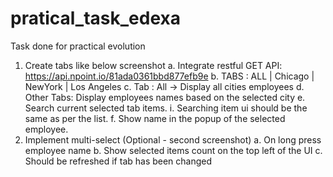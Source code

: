 # pratical_task_edexa
Task done for practical evolution 


1. Create tabs like below screenshot
a. Integrate restful GET API:
https://api.npoint.io/81ada0361bbd877efb9e
b. TABS : ALL | Chicago | NewYork | Los Angeles
c. Tab : All -> Display all cities employees
d. Other Tabs: Display employees names based on the selected city
e. Search current selected tab items.
i. Searching item ui should be the same as per the list.
f. Show name in the popup of the selected employee.
2. Implement multi-select (Optional - second screenshot)
a. On long press employee name
b. Show selected items count on the top left of the UI
c. Should be refreshed if tab has been changed
